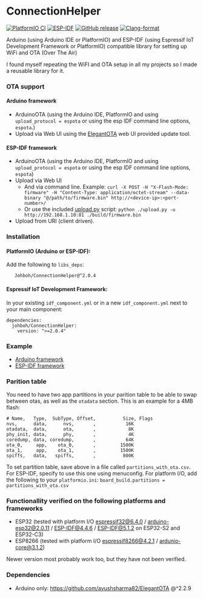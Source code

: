 # ConnectionHelper
[![PlatformIO CI](https://github.com/Johboh/ConnectionHelper/actions/workflows/platformio.yaml/badge.svg)](https://registry.platformio.org/libraries/johboh/ConnectionHelper)
[![ESP-IDF](https://github.com/Johboh/ConnectionHelper/actions/workflows/espidf.yaml/badge.svg)](https://github.com/Johboh/ConnectionHelper/actions/workflows/espidf.yaml)
[![GitHub release](https://img.shields.io/github/release/Johboh/ConnectionHelper.svg)](https://github.com/Johboh/ConnectionHelper/releases)
[![Clang-format](https://github.com/Johboh/ConnectionHelper/actions/workflows/clang-format.yaml/badge.svg)](https://github.com/Johboh/ConnectionHelper)

Arduino (using Arduino IDE or PlatformIO) and ESP-IDF (using Espressif IoT Development Framework or PlatformIO) compatible library for setting up WiFi and OTA (Over The Air)

I found myself repeating the WiFI and OTA setup in all my projects so I made a reusable library for it.

### OTA support

#### Arduino framework
- ArduinoOTA (using the Arduino IDE, PlatformIO and using `upload_protocol = espota` or using the esp IDF command line options, `espota`.)
- Upload via Web UI using the [ElegantOTA](https://github.com/ayushsharma82/ElegantOTA) web UI provided update tool.

#### ESP-IDF framework
- ArduinoOTA (using the Arduino IDE, PlatformIO and using `upload_protocol = espota` or using the esp IDF command line options, `espota`)
- Upload via Web UI
  - And via command line. Example: `curl -X POST -H "X-Flash-Mode: firmware" -H "Content-Type: application/octet-stream" --data-binary "@/path/to/firmware.bin" http://<device-ip>:<port-number>/`
  - Or use the included [upload.py](./upload.py) script: `python ./upload.py -u http://192.168.1.10:81 ./build/firmware.bin`
- Upload from URI (client driven).

### Installation
#### PlatformIO (Arduino or ESP-IDF):
Add the following to `libs_deps`:
```
   Johboh/ConnectionHelper@^2.0.4
```
#### Espressif IoT Development Framework:
In your existing `idf_component.yml` or in a new `idf_component.yml` next to your main component:
```
dependencies:
  johboh/ConnectionHelper:
    version: ">=2.0.4"
```

### Example
- [Arduino framework](examples/arduino/simple/WifiAndOta.ino)
- [ESP-IDF framework](examples/espidf/simple/main/main.cpp)

### Parition table
You need to have two app partitions in your parition table to be able to swap between otas, as well as the `otadata` section. This is an example for a 4MB flash:
```
# Name,   Type,  SubType, Offset,          Size, Flags
nvs,      data,      nvs,       ,           16K
otadata,  data,      ota,       ,            8K
phy_init, data,      phy,       ,            4K
coredump, data, coredump,       ,           64K
ota_0,     app,    ota_0,       ,         1500K
ota_1,     app,    ota_1,       ,         1500K
spiffs,   data,   spiffs,       ,          800K
```
To set partition table, save above in a file called `partitions_with_ota.csv`. For ESP-IDF, specify to use this one using menuconfig. For platform I/O, add the following to your `platformio.ini`: `board_build.partitions = partitions_with_ota.csv`

### Functionallity verified on the following platforms and frameworks
- ESP32 (tested with platform I/O [espressif32@6.4.0](https://github.com/platformio/platform-espressif32) / [arduino-esp32@2.0.11](https://github.com/espressif/arduino-esp32) / [ESP-IDF@4.4.6](https://github.com/espressif/esp-idf) / [ESP-IDF@5.1.2](https://github.com/espressif/esp-idf) on ESP32-S2 and ESP32-C3)
- ESP8266 (tested with platform I/O [espressif8266@4.2.1](https://github.com/platformio/platform-espressif8266) / [ardunio-core@3.1.2](https://github.com/esp8266/Arduino))

Newer version most probably work too, but they have not been verified.

### Dependencies
- Arduino only: https://github.com/ayushsharma82/ElegantOTA @^2.2.9

